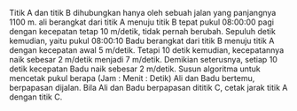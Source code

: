 Titik A dan titik B dihubungkan hanya oleh sebuah jalan yang panjangnya 1100 m. ali berangkat dari titik A
menuju titik B tepat pukul 08:00:00 pagi dengan kecepatan tetap 10 m/detik, tidak pernah berubah. Sepuluh
detik kemudian, yaitu pukul 08:00:10 Badu berangkat dari titik B menuju titik A dengan kecepatan awal 5
m/detik. Tetapi 10 detik kemudian, kecepatannya naik sebesar 2 m/detik menjadi 7 m/detik. Demikian
seterusnya, setiap 10 detik kecepatan Badu naik sebesar 2 m/detik. Susun algoritma untuk mencetak pukul
berapa (Jam : Menit : Detik) Ali dan Badu bertemu, berpapasan dijalan. Bila Ali dan Badu berpapasan dititik
C, cetak jarak titik A dengan titik C.
